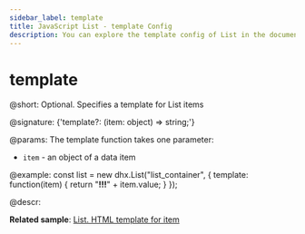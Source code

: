 ```yaml
---
sidebar_label: template
title: JavaScript List - template Config 
description: You can explore the template config of List in the documentation of the DHTMLX JavaScript UI library. Browse developer guides and API reference, try out code examples and live demos, and download a free 30-day evaluation version of DHTMLX Suite.
---
```


# template

@short: Optional. Specifies a template for List items

@signature: {'template?: (item: object) => string;'}

@params:
The template function takes one parameter:

- `item` - an object of a data item

@example:
const list = new dhx.List("list_container", {
	template: function(item) {
		return "<strong>!!!</strong>" + item.value;
	}
});

@descr:

**Related sample**: [List. HTML template for item](https://snippet.dhtmlx.com/gtzdwpj4)

[comment]: # (@related: list/configuration.md#template-for-list-items)

[comment]: # (@relatedapi: list/api/list_eventhandlers_config.md)
